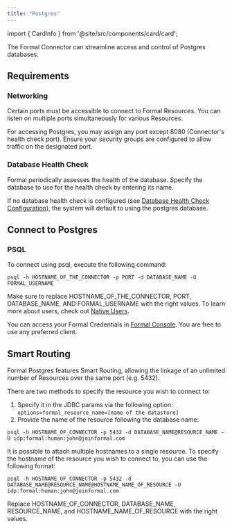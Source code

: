 ```yaml
---
title: "Postgres"
---
```


import { CardInfo } from '@site/src/components/card/card';

<span className="page-description">The Formal Connector can streamline access and control of Postgres databases.</span>

## Requirements


### Networking

Certain ports must be accessible to connect to Formal Resources. You can listen on multiple ports simultaneously for various Resources.

For accessing Postgres, you may assign any port except 8080 (Connector's health check port). Ensure your security groups are configured to allow traffic on the designated port.

### Database Health Check

Formal periodically assesses the health of the database. Specify the database to use for the health check by entering its name.

If no database health check is configured (see [Database Health Check Configuration](/settings/resources#health-check)), the system will default to using the postgres database.

## Connect to Postgres

### PSQL

To connect using psql, execute the following command:

```
psql -h HOSTNAME_OF_THE_CONNECTOR -p PORT -d DATABASE_NAME -U FORMAL_USERNAME
```

Make sure to replace HOSTNAME_OF_THE_CONNECTOR, PORT, DATABASE_NAME, AND FORMAL_USERNAME with the right values. To learn more about users, check out [Native Users](/adding-resource/native-users).

<CardInfo>You can access your Formal Credentials in [Formal Console](/security/access).</CardInfo>
<CardInfo>You are free to use any preferred client.</CardInfo>

## Smart Routing

Formal Postgres features Smart Routing, allowing the linkage of an unlimited number of Resources over the same port (e.g. 5432).

There are two methods to specify the resource you wish to connect to:

1. Specify it in the JDBC params via the following option: `options=formal_resource_name=[name of the datastore]`
2. Provide the name of the resource following the database name:

```
psql -h HOSTNAME_OF_CONNECTOR -p 5432 -d DATABASE_NAME@RESOURCE_NAME -U idp:formal:human:john@joinformal.com
```

It is possible to attach multiple hostnames to a single resource.
To specify the hostname of the resource you wish to connect to, you can use the following format:

```
psql -h HOSTNAME_OF_CONNECTOR -p 5432 -d DATABASE_NAME@RESOURCE_NAME@HOSTNAME_NAME_OF_RESOURCE -U idp:formal:human:john@joinformal.com
```

Replace HOSTNAME_OF_CONNECTOR, DATABASE_NAME, RESOURCE_NAME, and HOSTNAME_NAME_OF_RESOURCE with the right values.
